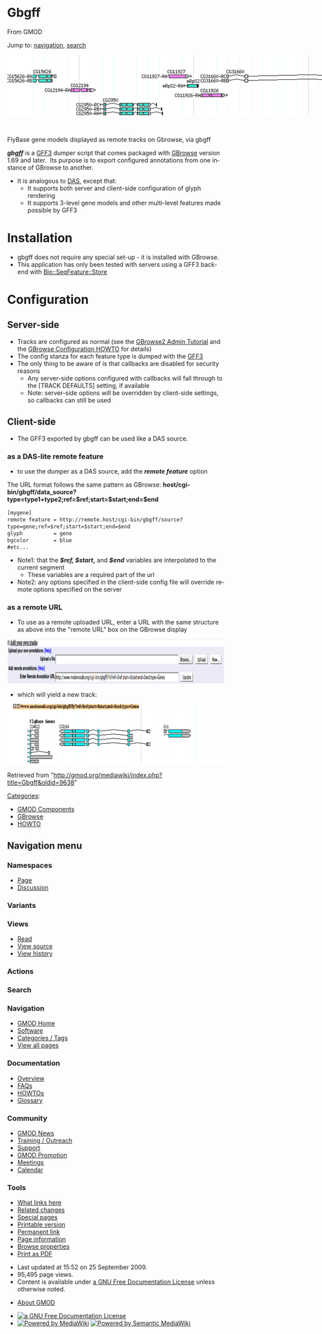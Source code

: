 <div id="mw-page-base" class="noprint">

</div>

<div id="mw-head-base" class="noprint">

</div>

<div id="content" class="mw-body" role="main">

<span id="top"></span>

<div id="mw-js-message" style="display:none;">

</div>



# <span dir="auto">Gbgff</span>

<div id="bodyContent">

<div id="siteSub">

From GMOD

</div>

<div id="contentSub">

</div>

<div id="jump-to-nav" class="mw-jump">

Jump to: [navigation](#mw-navigation), [search](#p-search)

</div>

<div id="mw-content-text" class="mw-content-ltr" lang="en" dir="ltr">

<div class="center">

<div class="thumb tnone">

<div class="thumbinner" style="width:887px;">

<a href="File:Gbgff3.png" class="image"><img
src="../mediawiki/images/7/76/Gbgff3.png" class="thumbimage" width="885"
height="140" /></a>

<div class="thumbcaption">

<div class="magnify">

<a href="File:Gbgff3.png" class="internal" title="Enlarge"><img
src="../mediawiki/skins/common/images/magnify-clip.png" width="15"
height="11" /></a>

</div>

FlyBase gene models displayed as remote tracks on Gbrowse, via gbgff

</div>

</div>

</div>

</div>

***gbgff*** is a [GFF3](GFF3 "GFF3") dumper script that comes packaged
with [GBrowse](GBrowse.1 "GBrowse") version 1.69 and later.  Its purpose
is to export configured annotations from one instance of GBrowse to
another.

- It is analogous to [DAS](Category:DAS "Category:DAS"), except that:
  - It supports both server and client-side configuration of glyph
    rendering
  - It supports 3-level gene models and other multi-level features made
    possible by GFF3

# <span id="Installation" class="mw-headline">Installation</span>

- gbgff does not require any special set-up - it is installed with
  GBrowse.
- This application has only been tested with servers using a GFF3
  back-end with <a
  href="http://doc.bioperl.org/releases/bioperl-current/bioperl-live/Bio/DB/SeqFeature/Store.html"
  class="external text" rel="nofollow">Bio::SeqFeature::Store</a>

# <span id="Configuration" class="mw-headline">Configuration</span>

## <span id="Server-side" class="mw-headline">Server-side</span>

- Tracks are configured as normal (see the
  <a href="http://cloud.gmod.org/gbrowse2/tutorial/tutorial.html"
  class="external text" rel="nofollow">GBrowse2 Admin Tutorial</a> and
  the <a href="GBrowse_Configuration_HOWTO" class="mw-redirect"
  title="GBrowse Configuration HOWTO">GBrowse Configuration HOWTO</a>
  for details)
- The config stanza for each feature type is dumped with the
  [GFF3](GFF3 "GFF3")
- The only thing to be aware of is that callbacks are disabled for
  security reasons
  - Any server-side options configured with callbacks will fall through
    to the \[TRACK DEFAULTS\] setting, if available
  - Note: server-side options will be overridden by client-side
    settings, so callbacks can still be used

## <span id="Client-side" class="mw-headline">Client-side</span>

- The GFF3 exported by gbgff can be used like a DAS source.

### <span id="as_a_DAS-lite_remote_feature" class="mw-headline">as a DAS-lite remote feature</span>

- to use the dumper as a DAS source, add the ***remote feature*** option

The URL format follows the same pattern as GBrowse:
**host/cgi-bin/gbgff/data_source?type=type1+type2;ref=\$ref;start=\$start;end=\$end**

    [mygene]
    remote feature = http://remote.host/cgi-bin/gbgff/source?type=gene;ref=$ref;start=$start;end=$end
    glyph          = gene
    bgcolor        = blue
    #etc...

- Note1: that the ***\$ref, \$start*,** and ***\$end*** variables are
  interpolated to the current segment
  - These variables are a required part of the url
- Note2: any options specified in the client-side config file will
  override remote options specified on the server

### <span id="as_a_remote_URL" class="mw-headline">as a remote URL</span>

- To use as a remote uploaded URL, enter a URL with the same structure
  as above into the "remote URL" box on the GBrowse display

<a href="File:Gff_remote_url.png" class="image"><img
src="../mediawiki/images/d/d3/Gff_remote_url.png" width="1148"
height="103" alt="Gff remote url.png" /></a>

- which will yield a new track:

<a href="File:Gff_remote_track" class="image"><img
src="../mediawiki/images/f/fe/Gff_remote_track" width="781" height="139"
alt="Gff remote track" /></a>

</div>

<div class="printfooter">

Retrieved from
"<http://gmod.org/mediawiki/index.php?title=Gbgff&oldid=9638>"

</div>

<div id="catlinks" class="catlinks">

<div id="mw-normal-catlinks" class="mw-normal-catlinks">

[Categories](Special:Categories "Special:Categories"):

- [GMOD Components](Category:GMOD_Components "Category:GMOD Components")
- [GBrowse](Category:GBrowse "Category:GBrowse")
- [HOWTO](Category:HOWTO "Category:HOWTO")

</div>

</div>

<div class="visualClear">

</div>

</div>

</div>

<div id="mw-navigation">

## Navigation menu

<div id="mw-head">



<div id="left-navigation">

<div id="p-namespaces" class="vectorTabs" role="navigation"
aria-labelledby="p-namespaces-label">

### Namespaces

- <span id="ca-nstab-main"><a href="Gbgff" accesskey="c" title="View the content page [c]">Page</a></span>
- <span id="ca-talk"><a
  href="http://gmod.org/mediawiki/index.php?title=Talk:Gbgff&amp;action=edit&amp;redlink=1"
  accesskey="t"
  title="Discussion about the content page [t]">Discussion</a></span>

</div>

<div id="p-variants" class="vectorMenu emptyPortlet" role="navigation"
aria-labelledby="p-variants-label">

### 

### Variants[](#)

<div class="menu">

</div>

</div>

</div>

<div id="right-navigation">

<div id="p-views" class="vectorTabs" role="navigation"
aria-labelledby="p-views-label">

### Views

- <span id="ca-view">[Read](Gbgff)</span>
- <span id="ca-viewsource"><a
  href="http://gmod.org/mediawiki/index.php?title=Gbgff&amp;action=edit"
  accesskey="e" title="This page is protected.
  You can view its source [e]">View source</a></span>
- <span id="ca-history"><a
  href="http://gmod.org/mediawiki/index.php?title=Gbgff&amp;action=history"
  accesskey="h" title="Past revisions of this page [h]">View history</a></span>

</div>

<div id="p-cactions" class="vectorMenu emptyPortlet" role="navigation"
aria-labelledby="p-cactions-label">

### Actions[](#)

<div class="menu">

</div>

</div>

<div id="p-search" role="search">

### Search

<div id="simpleSearch">

</div>

</div>

</div>

</div>

<div id="mw-panel">

<div id="p-logo" role="banner">

<a href="Main_Page"
style="background-image: url(../images/GMOD-cogs.png);"
title="Visit the main page"></a>

</div>

<div id="p-Navigation" class="portal" role="navigation"
aria-labelledby="p-Navigation-label">

### Navigation

<div class="body">

- <span id="n-GMOD-Home">[GMOD Home](Main_Page)</span>
- <span id="n-Software">[Software](GMOD_Components)</span>
- <span id="n-Categories-.2F-Tags">[Categories /
  Tags](Categories)</span>
- <span id="n-View-all-pages">[View all pages](Special:AllPages)</span>

</div>

</div>

<div id="p-Documentation" class="portal" role="navigation"
aria-labelledby="p-Documentation-label">

### Documentation

<div class="body">

- <span id="n-Overview">[Overview](Overview)</span>
- <span id="n-FAQs">[FAQs](Category:FAQ)</span>
- <span id="n-HOWTOs">[HOWTOs](Category:HOWTO)</span>
- <span id="n-Glossary">[Glossary](Glossary)</span>

</div>

</div>

<div id="p-Community" class="portal" role="navigation"
aria-labelledby="p-Community-label">

### Community

<div class="body">

- <span id="n-GMOD-News">[GMOD News](GMOD_News)</span>
- <span id="n-Training-.2F-Outreach">[Training /
  Outreach](Training_and_Outreach)</span>
- <span id="n-Support">[Support](Support)</span>
- <span id="n-GMOD-Promotion">[GMOD Promotion](GMOD_Promotion)</span>
- <span id="n-Meetings">[Meetings](Meetings)</span>
- <span id="n-Calendar">[Calendar](Calendar)</span>

</div>

</div>

<div id="p-tb" class="portal" role="navigation"
aria-labelledby="p-tb-label">

### Tools

<div class="body">

- <span id="t-whatlinkshere"><a href="Special:WhatLinksHere/Gbgff" accesskey="j"
  title="A list of all wiki pages that link here [j]">What links here</a></span>
- <span id="t-recentchangeslinked"><a href="Special:RecentChangesLinked/Gbgff" accesskey="k"
  title="Recent changes in pages linked from this page [k]">Related
  changes</a></span>
- <span id="t-specialpages"><a href="Special:SpecialPages" accesskey="q"
  title="A list of all special pages [q]">Special pages</a></span>
- <span id="t-print"><a
  href="http://gmod.org/mediawiki/index.php?title=Gbgff&amp;printable=yes"
  rel="alternate" accesskey="p"
  title="Printable version of this page [p]">Printable version</a></span>
- <span id="t-permalink">[Permanent
  link](http://gmod.org/mediawiki/index.php?title=Gbgff&oldid=9638 "Permanent link to this revision of the page")</span>
- <span id="t-info">[Page
  information](http://gmod.org/mediawiki/index.php?title=Gbgff&action=info)</span>
- <span id="t-smwbrowselink"><a href="Special:Browse/Gbgff" rel="smw-browse">Browse properties</a></span>
- <span id="t-pdf">[Print as
  PDF](http://gmod.org/mediawiki/index.php?title=Special:PdfPrint&page=Gbgff)</span>

</div>

</div>

</div>

</div>

<div id="footer" role="contentinfo">

- <span id="footer-info-lastmod">Last updated at 15:52 on 25 September
  2009.</span>
- <span id="footer-info-viewcount">95,495 page views.</span>
- <span id="footer-info-copyright">Content is available under
  <a href="http://www.gnu.org/licenses/fdl-1.3.html" class="external"
  rel="nofollow">a GNU Free Documentation License</a> unless otherwise
  noted.</span>

<!-- -->

- <span id="footer-places-about">[About
  GMOD](GMOD:About "GMOD:About")</span>

<!-- -->

- <span id="footer-copyrightico">[<img src="http://www.gnu.org/graphics/gfdl-logo-small.png" width="88"
  height="31" alt="a GNU Free Documentation License" />](http://www.gnu.org/licenses/fdl-1.3.html)</span>
- <span id="footer-poweredbyico">[<img
  src="../mediawiki/skins/common/images/poweredby_mediawiki_88x31.png"
  width="88" height="31" alt="Powered by MediaWiki" />](http://www.mediawiki.org/)
  [<img
  src="../mediawiki/extensions/SemanticMediaWiki/resources/images/smw_button.png"
  width="88" height="31" alt="Powered by Semantic MediaWiki" />](https://www.semantic-mediawiki.org/wiki/Semantic_MediaWiki)</span>

<div style="clear:both">

</div>

</div>
